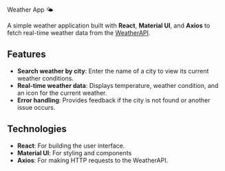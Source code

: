 Weather App 🌤️

A simple weather application built with **React**, **Material UI**, and **Axios** to fetch real-time weather data from the [WeatherAPI](https://www.weatherapi.com/).

## Features
- **Search weather by city**: Enter the name of a city to view its current weather conditions.
- **Real-time weather data**: Displays temperature, weather condition, and an icon for the current weather.
- **Error handling**: Provides feedback if the city is not found or another issue occurs.

## Technologies
- **React**: For building the user interface.
- **Material UI**: For styling and components
- **Axios**: For making HTTP requests to the WeatherAPI.
 

